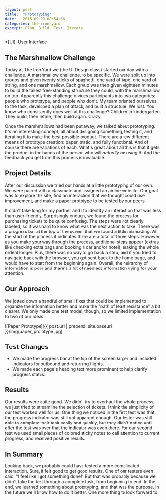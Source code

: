 ```yaml
---
layout: post
title:  "Prototyping"
date:   2015-09-29 08:54:56
categories: the-iron-yard
excerpt: Plan. Build. Test. Iterate.
---
```

*[UI]: User Interface

## The Marshmallow Challenge
Today at The Iron Yard we (the UI Design class) started our day with a challenge. A marshmallow challenge, to be specific. We were split up into groups and given twenty sticks of spaghetti, one yard of tape, one yard of string, and one marshmallow. Each group was then given eighteen minutes to build the tallest free-standing structure they could, with the marshmallow on top. Apparently this challenge divides participants into two categories: people who prototype, and people who don't. My team oriented ourselves to the task, developed a plan of attack, and built a structure. We lost. You know who consistently does well at this challenge? Children in kindergarten. They build, then refine, then build again. Crazy.

Once the marshmallows had been put away, we talked about prototyping. It's an interesting concept, all about designing something, testing it, and iterating it to make the best possible product. There are a few different means of prototype creation: paper, static, and fully functional. And of course there are variations of each. What's great about all this is that it gets the product in the hands of the person who will *actually be using it*. And the feedback you get from this process is invaluable.

## Project Details
After our discussion we tried our hands at a little prototyping of our own. We were paired with a classmate and assigned an airline website. Our goal was to explore the site, find an interaction that we thought could use improvement, and make a paper prototype to be tested by our peers.

It didn't take long for my partner and I to identify an interaction that was less than user-friendly. Surprisingly enough, we found the process for purchasing tickets to be quite confusing. The steps were not clearly labeled, so it was hard to know what was the next action to take. There was a progress bar at the top of the screen that we found a little misleading. At the start of the process it indicates there are a total of three steps. However, as you make your way through the process, additional steps appear (extras like checking extra bags and booking a car and/or hotel), making the whole ordeal longer. Plus, there was no way to go back a step, and if you tried to navigate back with the browser, you got sent back to the home page, and would have to start from the beginning again. Overall, the heirarchy of information is poor and there's a lot of needless information vying for your attention.

## Our Approach
We jotted down a handful of small fixes that could be implemented to organize the information better and make the "path of least resistance" a bit clearer. We only made one test model, though, so we limited implementation to two of our ideas.

![Paper Prototype]({{ post.url | prepend: site.baseurl }}/img/paper_prototype.jpg)

## Test Changes
- We made the progress bar at the top of the screen larger and included indicators for outbound and returning flights.
- We made each page's heading text more prominent to help clarify progress status.

## Results
Our results were quite good. We didn't try to overhaul the whole process, we just tried to streamline the selection of tickets. I think the simplicity of our test worked well for us. One thing we noticed in the first test was that the progress indicator was still not apparent enough. Our tester was still able to complete their task easily and quickly, but they didn't notice until after the test was over that the indicator was even there. For our second test we used small pieces of colored sticky notes to call attention to current progress, and received positive results.

## In Summary
Looking back, we probably could have tested a more complicated interaction. Sure, it felt good to get good results. One of our testers even said, "I feel like I got something done!" But that was probably because we didn't take the test through a complete task, from beginning to end. In the end, we learned something about prototyping, and that was the purpose. In the future we'll know how to do it better. One more thing to look forward to.